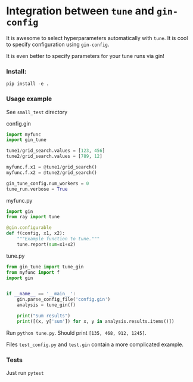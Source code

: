 # Integration between `tune` and `gin-config`

It is awesome to select hyperparameters automatically with `tune`.
It is cool to specify configuration using `gin-config`.

It is even better to specify parameters for your tune runs via gin!

### Install:
`pip install -e .`

### Usage example
See `small_test` directory

config.gin
```python
import myfunc
import gin_tune

tune1/grid_search.values = [123, 456]
tune2/grid_search.values = [789, 12]

myfunc.f.x1 = @tune1/grid_search()
myfunc.f.x2 = @tune2/grid_search()

gin_tune_config.num_workers = 0
tune_run.verbose = True
```

myfunc.py
```python
import gin
from ray import tune

@gin.configurable
def f(config, x1, x2):
    """Example function to tune."""
    tune.report(sum=x1+x2)
```

tune.py
```python
from gin_tune import tune_gin
from myfunc import f
import gin


if __name__ == '__main__':
    gin.parse_config_file('config.gin')
    analysis = tune_gin(f)

    print("Sum results")
    print([(x, y['sum']) for x, y in analysis.results.items()])
```

Run `python tune.py`. Should print `[135, 468, 912, 1245]`.

Files `test_config.py` and `test.gin` contain a more complicated example.

### Tests
Just run `pytest`
